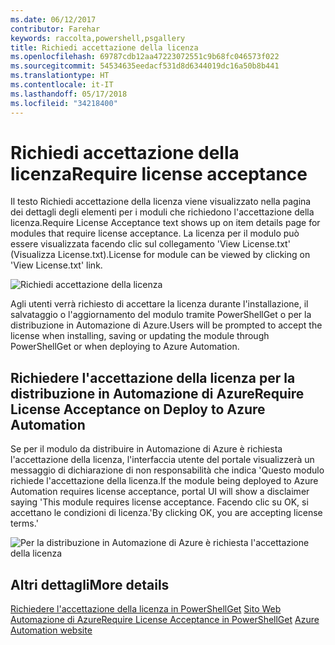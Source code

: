 ```yaml
---
ms.date: 06/12/2017
contributor: Farehar
keywords: raccolta,powershell,psgallery
title: Richiedi accettazione della licenza
ms.openlocfilehash: 69787cdb12aa47223072551c9b68fc046573f022
ms.sourcegitcommit: 54534635eedacf531d8d6344019dc16a50b8b441
ms.translationtype: HT
ms.contentlocale: it-IT
ms.lasthandoff: 05/17/2018
ms.locfileid: "34218400"
---
```

# <a name="require-license-acceptance"></a><span data-ttu-id="35710-103">Richiedi accettazione della licenza</span><span class="sxs-lookup"><span data-stu-id="35710-103">Require license acceptance</span></span>

<span data-ttu-id="35710-104">Il testo Richiedi accettazione della licenza viene visualizzato nella pagina dei dettagli degli elementi per i moduli che richiedono l'accettazione della licenza.</span><span class="sxs-lookup"><span data-stu-id="35710-104">Require License Acceptance text shows up on item details page for modules that require license acceptance.</span></span> <span data-ttu-id="35710-105">La licenza per il modulo può essere visualizzata facendo clic sul collegamento 'View License.txt' (Visualizza License.txt).</span><span class="sxs-lookup"><span data-stu-id="35710-105">License for module can be viewed by clicking on 'View License.txt' link.</span></span>

![Richiedi accettazione della licenza](../../Images/RequireLicenseAcceptance.png)

<span data-ttu-id="35710-107">Agli utenti verrà richiesto di accettare la licenza durante l'installazione, il salvataggio o l'aggiornamento del modulo tramite PowerShellGet o per la distribuzione in Automazione di Azure.</span><span class="sxs-lookup"><span data-stu-id="35710-107">Users will be prompted to accept the license when installing, saving or updating the module through PowerShellGet or when deploying to Azure Automation.</span></span>

## <a name="require-license-acceptance-on-deploy-to-azure-automation"></a><span data-ttu-id="35710-108">Richiedere l'accettazione della licenza per la distribuzione in Automazione di Azure</span><span class="sxs-lookup"><span data-stu-id="35710-108">Require License Acceptance on Deploy to Azure Automation</span></span>

<span data-ttu-id="35710-109">Se per il modulo da distribuire in Automazione di Azure è richiesta l'accettazione della licenza, l'interfaccia utente del portale visualizzerà un messaggio di dichiarazione di non responsabilità che indica 'Questo modulo richiede l'accettazione della licenza.</span><span class="sxs-lookup"><span data-stu-id="35710-109">If the module being deployed to Azure Automation requires license acceptance, portal UI will show a disclaimer saying 'This module requires license acceptance.</span></span> <span data-ttu-id="35710-110">Facendo clic su OK, si accettano le condizioni di licenza.'</span><span class="sxs-lookup"><span data-stu-id="35710-110">By clicking OK, you are accepting license terms.'</span></span>

![Per la distribuzione in Automazione di Azure è richiesta l'accettazione della licenza](../../Images/DeployToAzureAutomationRequireLicenseAcceptanceDisclaimer.png)

## <a name="more-details"></a><span data-ttu-id="35710-112">Altri dettagli</span><span class="sxs-lookup"><span data-stu-id="35710-112">More details</span></span>

<span data-ttu-id="35710-113">[Richiedere l'accettazione della licenza in PowerShellGet](../../concepts/module-license-acceptance.md)
[Sito Web Automazione di Azure](/azure/automation)</span><span class="sxs-lookup"><span data-stu-id="35710-113">[Require License Acceptance in PowerShellGet](../../concepts/module-license-acceptance.md)
[Azure Automation website](/azure/automation)</span></span>